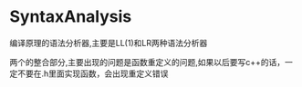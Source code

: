 # SyntaxAnalysis
编译原理的语法分析器,主要是LL(1)和LR两种语法分析器

两个的整合部分,主要出现的问题是函数重定义的问题,如果以后要写c++的话，一定不要在.h里面实现函数，会出现重定义错误